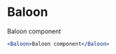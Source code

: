 # Baloon

<Baloon thickness={2} color="#aa99AA">Baloon component</Baloon>

```jsx
<Baloon>Baloon component</Baloon>
```